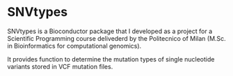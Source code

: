 # SNVtypes
SNVtypes is a Bioconductor package that I developed as a project for a Scientific Programming course delivederd by the Politecnico of Milan (M.Sc. in Bioinformatics for computational genomics).

It provides function to determine the mutation types of single nucleotide variants stored in VCF mutation files. 
